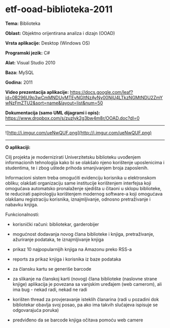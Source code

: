 # etf-ooad-biblioteka-2011

**Tema:** Biblioteka

**Oblast:** Objektno orijentirana analiza i dizajn (OOAD)

**Vrsta aplikacije:** Desktop (Windows OS)

**Programski jezik:** C#

**Alat:** Visual Studio 2010

**Baza:** MySQL

**Godina:** 2011


**Video prezentacija aplikacije:** https://docs.google.com/leaf?id=0B296U9p3wCmMNDUyMTEyNGItNzAyNy00NjU4LTkzNGMtNDU2ZmYwNzFmZTU2&sort=name&layout=list&num=50

**Dokumentacija (samo UML dijagrami i opis):** https://www.dropbox.com/s/zuzlyk2g3bw4m8r/OOAD.doc?dl=0


---


![http://i.imgur.com/ueNwQUF.png](http://i.imgur.com/ueNwQUF.png)


---


**O aplikaciji:**



Cilj projekta je modernizirati Univerzitetsku biblioteku uvođenjem informacionih tehnologija kako bi se olakšalo njeno korištenje uposlenicima i studentima, te i zbog uštede prihoda smanjivanjem broja zaposlenih.

Informacioni sistem treba omogućiti evidenciju korisnika u elektronskom obliku; olakšati organizaciju same institucije korištenjem interfejsa koji omogućava automatsko pronalaženje sjedišta u čitaoni u sklopu biblioteke, te reducirati papirologiju korištenjem modernog software-a koji omogućava olakšanu registraciju korisnika, iznajmljivanje, odnosno pretraživanje i nabavku knjiga.

Funkcionalnosti:

- korisnički računi: bibliotekar, garderobijer

- mogućnost dodavanja novog člana biblioteke i knjiga, pretraživanje, ažuriranje podataka, te iznajmljivanje knjiga

- prikaz 10 najpopularnijih knjiga na Amazonu preko RSS-a

- reports za prikaz knjiga i korisnika iz baze podataka

- za člansku kartu se generiše barcode

- za slikanje na članskoj karti (novog) člana biblioteke (naslovne strane knjige) aplikacija je povezana sa vanjskim uređajem (web camerom), ali ima bug - nekad radi, nekad ne radi

- korišten thread za provjeravanje isteklih članarina (radi u pozadini dok bibliotekar obavlja svoj posao, pa ako ima takvih slučajeva ispisuje se odgovarajuća poruka)

- predviđeno da se barcode knjiga očitava pomoću web camere


